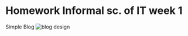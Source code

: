 # Homework Informal sc. of IT week 1
Simple Blog
![blog design](https://user-images.githubusercontent.com/67919936/96938287-988d0b00-14d2-11eb-8657-9b916313f028.png)

